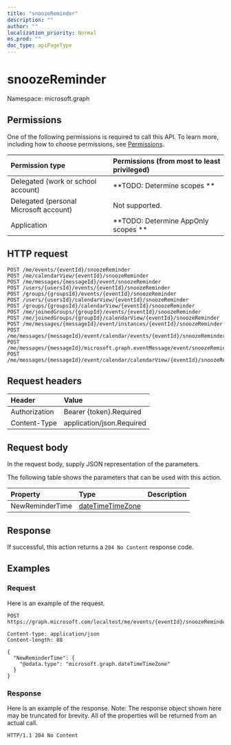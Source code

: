 ```yaml
---
title: "snoozeReminder"
description: ""
author: ""
localization_priority: Normal
ms.prod: ""
doc_type: apiPageType
---
```


# snoozeReminder

Namespace: microsoft.graph



## Permissions
One of the following permissions is required to call this API. To learn more, including how to choose permissions, see [Permissions](/concepts/permissions-reference.md).

|Permission type|Permissions (from most to least privileged)|
|:---|:---|
|Delegated (work or school account)|**TODO: Determine scopes **|
|Delegated (personal Microsoft account)|Not supported.|
|Application|**TODO: Determine AppOnly scopes **|

## HTTP request
<!-- {
  "blockType": "ignored"
}
-->
``` http
POST /me/events/{eventId}/snoozeReminder
POST /me/calendarView/{eventId}/snoozeReminder
POST /me/messages/{messageId}/event/snoozeReminder
POST /users/{usersId}/events/{eventId}/snoozeReminder
POST /groups/{groupsId}/events/{eventId}/snoozeReminder
POST /users/{usersId}/calendarView/{eventId}/snoozeReminder
POST /groups/{groupsId}/calendarView/{eventId}/snoozeReminder
POST /me/joinedGroups/{groupId}/events/{eventId}/snoozeReminder
POST /me/joinedGroups/{groupId}/calendarView/{eventId}/snoozeReminder
POST /me/messages/{messageId}/event/instances/{eventId}/snoozeReminder
POST /me/messages/{messageId}/event/calendar/events/{eventId}/snoozeReminder
POST /me/messages/{messageId}/microsoft.graph.eventMessage/event/snoozeReminder
POST /me/messages/{messageId}/event/calendar/calendarView/{eventId}/snoozeReminder
```

## Request headers
|Header|Value|
|:---|:---|
|Authorization|Bearer {token}.Required|
|Content-Type|application/json.Required|

## Request body
In the request body, supply JSON representation of the parameters.

The following table shows the parameters that can be used with this action.

|Property|Type|Description|
|:---|:---|:---|
|NewReminderTime|[dateTimeTimeZone](../resources/datetimetimezone.md)||



## Response
If successful, this action returns a `204 No Content` response code.

## Examples

### Request
Here is an example of the request.
<!-- {
  "blockType": "request",
  "name": "event_snoozereminder"
}
-->
``` http
POST https://graph.microsoft.com/localtest/me/events/{eventId}/snoozeReminder

Content-type: application/json
Content-length: 88

{
  "NewReminderTime": {
    "@odata.type": "microsoft.graph.dateTimeTimeZone"
  }
}
```

### Response
Here is an example of the response. Note: The response object shown here may be truncated for brevity. All of the properties will be returned from an actual call.
<!-- {
  "blockType": "response",
  "truncated": true
}
-->
``` http
HTTP/1.1 204 No Content
```

